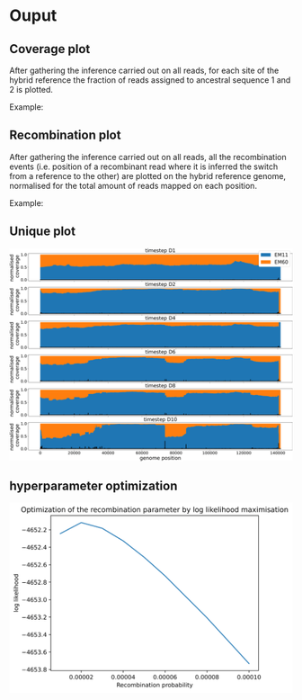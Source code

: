 # Ouput

## Coverage plot

After gathering the inference carried out on all reads, for each site of the hybrid reference the fraction of reads assigned to ancestral sequence 1 and 2 is plotted.

Example:


## Recombination plot

After gathering the inference carried out on all reads, all the recombination events (i.e. position of a recombinant read where it is inferred the switch from a reference to the other) are plotted on the hybrid reference genome, normalised for the total amount of reads mapped on each position.

Example:

## Unique plot

![unique_plot_example](documentation/assets/unique_P1.png)

## hyperparameter optimization

![hyperparameter_optimization_example](documentation/assets/hyperparameter_optimization.png)
